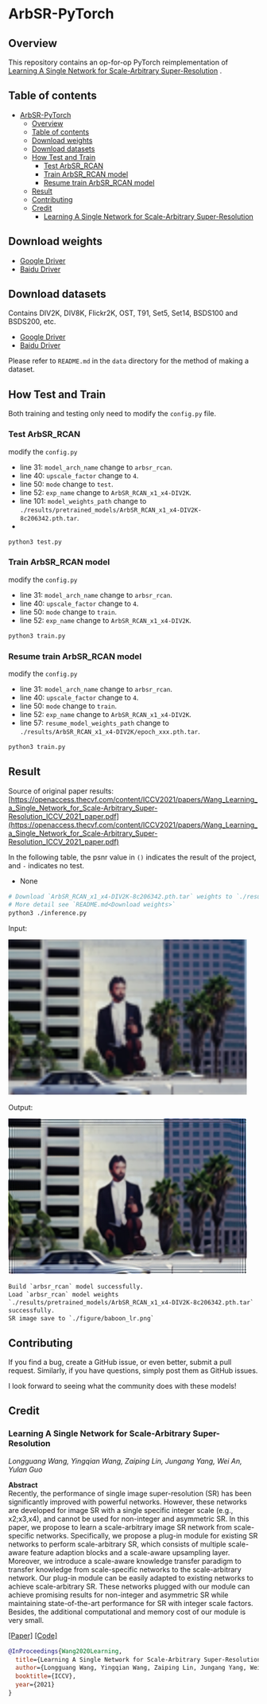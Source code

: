 # ArbSR-PyTorch

## Overview

This repository contains an op-for-op PyTorch reimplementation
of [Learning A Single Network for Scale-Arbitrary Super-Resolution](https://openaccess.thecvf.com/content/ICCV2021/papers/Wang_Learning_a_Single_Network_for_Scale-Arbitrary_Super-Resolution_ICCV_2021_paper.pdf)
.

## Table of contents

- [ArbSR-PyTorch](#arbsr-pytorch)
    - [Overview](#overview)
    - [Table of contents](#table-of-contents)
    - [Download weights](#download-weights)
    - [Download datasets](#download-datasets)
    - [How Test and Train](#how-test-and-train)
        - [Test ArbSR_RCAN](#test-arbsr_rcan)
        - [Train ArbSR_RCAN model](#train-arbsr_rcan-model)
        - [Resume train ArbSR_RCAN model](#resume-train-arbsr_rcan-model)
    - [Result](#result)
    - [Contributing](#contributing)
    - [Credit](#credit)
        - [Learning A Single Network for Scale-Arbitrary Super-Resolution](#learning-a-single-network-for-scale-arbitrary-super-resolution)

## Download weights

- [Google Driver](https://drive.google.com/drive/folders/17ju2HN7Y6pyPK2CC_AqnAfTOe9_3hCQ8?usp=sharing)
- [Baidu Driver](https://pan.baidu.com/s/1yNs4rqIb004-NKEdKBJtYg?pwd=llot)

## Download datasets

Contains DIV2K, DIV8K, Flickr2K, OST, T91, Set5, Set14, BSDS100 and BSDS200, etc.

- [Google Driver](https://drive.google.com/drive/folders/1A6lzGeQrFMxPqJehK9s37ce-tPDj20mD?usp=sharing)
- [Baidu Driver](https://pan.baidu.com/s/1o-8Ty_7q6DiS3ykLU09IVg?pwd=llot)

Please refer to `README.md` in the `data` directory for the method of making a dataset.

## How Test and Train

Both training and testing only need to modify the `config.py` file.

### Test ArbSR_RCAN

modify the `config.py`

- line 31: `model_arch_name` change to `arbsr_rcan`.
- line 40: `upscale_factor` change to `4`.
- line 50: `mode` change to `test`.
- line 52: `exp_name` change to `ArbSR_RCAN_x1_x4-DIV2K`.
- line 101: `model_weights_path` change to `./results/pretrained_models/ArbSR_RCAN_x1_x4-DIV2K-8c206342.pth.tar`.
-

```bash
python3 test.py
```

### Train ArbSR_RCAN model

modify the `config.py`

- line 31: `model_arch_name` change to `arbsr_rcan`.
- line 40: `upscale_factor` change to `4`.
- line 50: `mode` change to `train`.
- line 52: `exp_name` change to `ArbSR_RCAN_x1_x4-DIV2K`.

```bash
python3 train.py
```

### Resume train ArbSR_RCAN model

modify the `config.py`

- line 31: `model_arch_name` change to `arbsr_rcan`.
- line 40: `upscale_factor` change to `4`.
- line 50: `mode` change to `train`.
- line 52: `exp_name` change to `ArbSR_RCAN_x1_x4-DIV2K`.
- line 57: `resume_model_weights_path` change to `./results/ArbSR_RCAN_x1_x4-DIV2K/epoch_xxx.pth.tar`.

```bash
python3 train.py
```

## Result

Source of original paper
results: [https://openaccess.thecvf.com/content/ICCV2021/papers/Wang_Learning_a_Single_Network_for_Scale-Arbitrary_Super-Resolution_ICCV_2021_paper.pdf](https://openaccess.thecvf.com/content/ICCV2021/papers/Wang_Learning_a_Single_Network_for_Scale-Arbitrary_Super-Resolution_ICCV_2021_paper.pdf)

In the following table, the psnr value in `()` indicates the result of the project, and `-` indicates no test.

- None

```bash
# Download `ArbSR_RCAN_x1_x4-DIV2K-8c206342.pth.tar` weights to `./results/pretrained_models/ArbSR_RCAN_x1_x4-DIV2K-8c206342.pth.tar`
# More detail see `README.md<Download weights>`
python3 ./inference.py
```

Input:

<span align="center"><img width="480" height="312" src="figure/119082_lr.png"/></span>

Output:

<span align="center"><img width="480" height="312" src="figure/119082_sr.png"/></span>

```text
Build `arbsr_rcan` model successfully.
Load `arbsr_rcan` model weights `./results/pretrained_models/ArbSR_RCAN_x1_x4-DIV2K-8c206342.pth.tar` successfully.
SR image save to `./figure/baboon_lr.png`
```

## Contributing

If you find a bug, create a GitHub issue, or even better, submit a pull request. Similarly, if you have questions,
simply post them as GitHub issues.

I look forward to seeing what the community does with these models!

## Credit

### Learning A Single Network for Scale-Arbitrary Super-Resolution

_Longguang Wang, Yingqian Wang, Zaiping Lin, Jungang Yang, Wei An, Yulan Guo_ <br>

**Abstract** <br>
Recently, the performance of single image super-resolution (SR) has been significantly improved with powerful networks.
However, these networks are developed for image SR with a single specific integer scale (e.g., x2;x3,x4), and cannot be
used for non-integer and asymmetric SR. In this paper, we propose to learn a scale-arbitrary image SR network from
scale-specific networks. Specifically, we propose a plug-in module for existing SR networks to perform scale-arbitrary
SR, which consists of multiple scale-aware feature adaption blocks and a scale-aware upsampling layer. Moreover, we
introduce a scale-aware knowledge transfer paradigm to transfer knowledge from scale-specific networks to the
scale-arbitrary network. Our plug-in module can be easily adapted to existing networks to achieve scale-arbitrary SR.
These networks plugged with our module can achieve promising results for non-integer and asymmetric SR while maintaining
state-of-the-art performance for SR with integer scale factors. Besides, the additional computational and memory cost of
our module is very small.

[[Paper]](https://openaccess.thecvf.com/content/ICCV2021/papers/Wang_Learning_a_Single_Network_for_Scale-Arbitrary_Super-Resolution_ICCV_2021_paper.pdf) [[Code]](https://github.com/The-Learning-And-Vision-Atelier-LAVA/ArbSR)

```bibtex
@InProceedings{Wang2020Learning,
  title={Learning A Single Network for Scale-Arbitrary Super-Resolution},
  author={Longguang Wang, Yingqian Wang, Zaiping Lin, Jungang Yang, Wei An, and Yulan Guo},
  booktitle={ICCV},
  year={2021}
}
```
